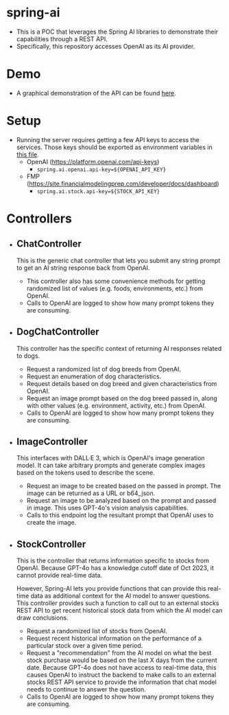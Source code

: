 # spring-ai
* This is a POC that leverages the Spring AI libraries to demonstrate their capabilities through a REST API.
* Specifically, this repository accesses OpenAI as its AI provider. 

# Demo
* A graphical demonstration of the API can be found [here](https://github.com/jack-truong/spring-ai-frontend). 

# Setup
* Running the server requires getting a few API keys to access the services. Those keys
should be exported as environment variables in [this file](https://github.com/jack-truong/spring-ai/blob/main/src/main/resources/application.properties).
  * OpenAI (https://platform.openai.com/api-keys)
    * `spring.ai.openai.api-key=${OPENAI_API_KEY}`
  * FMP (https://site.financialmodelingprep.com/developer/docs/dashboard)
    * `spring.ai.stock.api-key=${STOCK_API_KEY}`

# Controllers
* ## ChatController
  This is the generic chat controller that lets you submit any string prompt to get an AI string response back from OpenAI.
  
  * This controller also has some convenience methods for getting randomized list of values (e.g. foods, environments, etc.) from OpenAI.
  * Calls to OpenAI are logged to show how many prompt tokens they are consuming.
* ## DogChatController
  This controller has the specific context of returning AI responses related to dogs.
  
  * Request a randomized list of dog breeds from OpenAI.
  * Request an enumeration of dog characteristics.
  * Request details based on dog breed and given characteristics from OpenAI.
  * Request an image prompt based on the dog breed passed in, along with other values (e.g. environment, activity, etc.) from OpenAI.
  * Calls to OpenAI are logged to show how many prompt tokens they are consuming.

* ## ImageController
  This interfaces with DALL·E 3, which is OpenAI's image generation model.  It can take arbitrary prompts
  and generate complex images based on the tokens used to describe the scene.
  * Request an image to be created based on the passed in prompt.  The image can be returned as a URL or b64_json.
  * Request an image to be analyzed based on the prompt and passed in image.  This uses GPT-4o's vision analysis capabilities.
  * Calls to this endpoint log the resultant prompt that OpenAI uses to create the image.
  
* ## StockController
  This is the controller that returns information specific to stocks from OpenAI. Because GPT-4o has a knowledge cutoff date of Oct 2023, it cannot
  provide real-time data. 

  However, Spring-AI lets you provide functions that can provide this real-time data as additional context for the AI model
  to answer questions.  This controller provides such a function to call out to an external stocks REST API to get recent historical
  stock data from which the AI model can draw conclusions.

  * Request a randomized list of stocks from OpenAI.
  * Request recent historical information on the performance of a particular stock over a given time period.
  * Request a "recommendation" from the AI model on what the best stock purchase would be based on the last X days from 
  the current date. Because GPT-4o does not have access to real-time data, this causes OpenAI to instruct the backend to make calls 
  to an external stocks REST API service to provide the information that chat model needs to continue to answer the question.
  * Calls to OpenAI are logged to show how many prompt tokens they are consuming.
